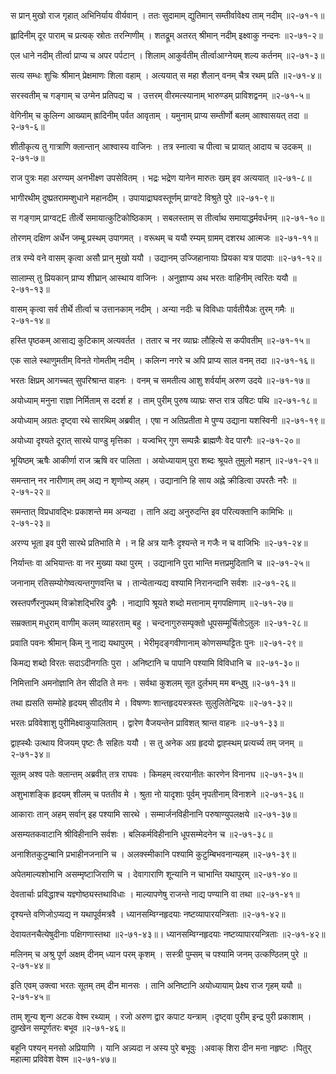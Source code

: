 स प्रान् मुखो राज गृहात् अभिनिर्याय वीर्यवान् ।
ततः सुदामाम् द्युतिमान् सम्तीर्वावेक्ष्य ताम् नदीम् ॥२-७१-१॥

ह्लादिनीम् दूर पाराम् च प्रत्यक् स्रोतः तरन्गिणीम् ।
शतद्रूम् अतरत् श्रीमान् नदीम् इक्ष्वाकु नन्दनः ॥२-७१-२॥

एल धाने नदीम् तीर्त्वा प्राप्य च अपर पर्पटान् ।
शिलाम् आकुर्वतीम् तीर्त्वाआग्नेयम् शल्य कर्तनम् ॥२-७१-३॥

सत्य सम्धः शुचिः श्रीमान् प्रेक्षमाणः शिला वहाम् ।
अत्ययात् स महा शैलान् वनम् चैत्र रथम् प्रति ॥२-७१-४॥

सरस्वतीम् च गङ्गाम् च उग्मेन प्रतिपद्य च ।
उत्तरम् वीरमत्स्यानाम् भारुण्डम् प्राविशद्वनम् ॥२-७१-५॥

वेगिनीम् च कुलिन्ग आख्याम् ह्रादिनीम् पर्वत आवृताम् ।
यमुनाम् प्राप्य सम्तीर्णो बलम् आश्वासयत् तदा ॥२-७१-६॥

शीतीकृत्य तु गात्राणि क्लान्तान् आश्वास्य वाजिनः ।
तत्र स्नात्वा च पीत्वा च प्रायात् आदाय च उदकम् ॥२-७१-७॥

राज पुत्रः महा अरण्यम् अनभीक्ष्ण उपसेवितम् ।
भद्रः भद्रेण यानेन मारुतः खम् इव अत्ययात् ॥२-७१-८॥

भागीरथीम् दुष्प्रतरामम्शुधाने महानदीम् ।
उपायाद्राघवस्तूर्णम् प्राग्वटे विश्रुते पुरे ॥२-७१-९॥

स गङ्गाम् प्राग्वट्E तीर्त्वे समायात्कुटिकोष्ठिकाम् ।
सबलस्ताम् स तीर्त्वाथ समायाद्धर्मवर्धनम् ॥२-७१-१०॥

तोरणम् दक्षिण अर्धेन जम्बू प्रस्थम् उपागमत् ।
वरूथम् च ययौ रम्यम् ग्रामम् दशरथ आत्मजः ॥२-७१-११॥

तत्र रम्ये वने वासम् कृत्वा असौ प्रान् मुखो ययौ ।
उद्यानम् उज्जिहानायाः प्रियका यत्र पादपाः ॥२-७१-१२॥

सालाम्स् तु प्रियकान् प्राप्य शीघ्रान् आस्थाय वाजिनः ।
अनुज्ञाप्य अथ भरतः वाहिनीम् त्वरितः ययौ ॥२-७१-१३॥

वासम् कृत्वा सर्व तीर्थे तीर्त्वा च उत्तानकाम् नदीम् ।
अन्या नदीः च विविधाः पार्वतीयैअः तुरम् गमैः ॥२-७१-१४॥

हस्ति पृष्ठकम् आसाद्य कुटिकाम् अत्यवर्तत ।
ततार च नर व्याघ्रः लौहित्ये स कपीवतीम् ॥२-७१-१५॥

एक साले स्थाणुमतीम् विनते गोमतीम् नदीम् ।
कलिन्ग नगरे च अपि प्राप्य साल वनम् तदा ॥२-७१-१६॥

भरतः क्षिप्रम् आगच्चत् सुपरिश्रान्त वाहनः ।
वनम् च समतीत्य आशु शर्वर्याम् अरुण उदये ॥२-७१-१७॥

अयोध्याम् मनुना राज्ञा निर्मिताम् स ददर्श ह ।
ताम् पुरीम् पुरुष व्याघ्रः सप्त रात्र उषिटः पथि ॥२-७१-१८॥

अयोध्याम् अग्रतः दृष्ट्वा रथे सारथिम् अब्रवीत् ।
एषा न अतिप्रतीता मे पुण्य उद्याना यशस्विनी ॥२-७१-१९॥

अयोध्या दृश्यते दूरात् सारथे पाण्डु मृत्तिका ।
यज्वभिर् गुण सम्पन्नैः ब्राह्मणैः वेद पारगैः ॥२-७१-२०॥

भूयिष्ठम् ऋषैः आकीर्णा राज ऋषि वर पालिता ।
अयोध्यायाम् पुरा शब्दः श्रूयते तुमुलो महान् ॥२-७१-२१॥

समन्तान् नर नारीणाम् तम् अद्य न शृणोम्य् अहम् ।
उद्यानानि हि साय अह्ने क्रीडित्वा उपरतैः नरैः ॥२-७१-२२॥

समन्तात् विप्रधावद्भिः प्रकाशन्ते मम अन्यदा ।
तानि अद्य अनुरुदन्ति इव परित्यक्तानि कामिभिः ॥२-७१-२३॥

अरण्य भूता इव पुरी सारथे प्रतिभाति मे ।
न हि अत्र यानैः दृश्यन्ते न गजैः न च वाजिभिः ॥२-७१-२४॥

निर्यान्तः वा अभियान्तः वा नर मुख्या यथा पुरम् ।
उद्यानानि पुरा भान्ति मत्तप्रमुदितानि च ॥२-७१-२५॥

जनानाम् रतिसम्योगेष्वत्यन्तगुणवन्ति च ।
तान्येतान्यद्य वश्यामि निरानन्दानि सर्वशः ॥२-७१-२६॥

स्रस्तपर्णैरनुपथम् विक्रोशद्भिरिव द्रुमैः ।
नाद्यापि श्रूयते शब्दो मत्तानाम् मृगपक्षिणाम् ॥२-७१-२७॥

सम्रक्ताम् मधुराम् वाणीम् कलम् व्याहरताम् बहु ।
चन्दनागुरुसम्पृक्तो धूपसम्मूर्चितोऽतुलः ॥२-७१-२८॥

प्रवाति पवनः श्रीमान् किम् नु नाद्य यथापुरम् ।
भेरीमृदङ्गवीणानाम् कोणसम्घट्टितः पुनः ॥२-७१-२९॥

किमद्य शब्दो विरतः सदाऽदीनगतिः पुरा ।
अनिष्टानि च पापानि पश्यामि विविधानि च ॥२-७१-३०॥

निमित्तानि अमनोज्ञानि तेन सीदति ते मनः ।
सर्वथा कुशलम् सूत दुर्लभम् मम बन्धुषु ॥२-७१-३१॥

तथा ह्यसति सम्मोहे हृदयम् सीदतीव मे ।
विषण्णः शान्तहृदयस्त्रस्तः सुलुलितेन्द्रियः ॥२-७१-३२॥

भरतः प्रविवेशाशु पुरीमिक्ष्वाकुपालिताम् ।
द्वारेण वैजयन्तेन प्राविशत् श्रान्त वाहनः ॥२-७१-३३॥

द्वाह्स्थैः उत्थाय विजयम् पृष्टः तैः सहितः ययौ ।
स तु अनेक अग्र हृदयो द्वाह्स्थम् प्रत्यर्च्य तम् जनम् ॥२-७१-३४॥

सूतम् अश्व पतेः क्लान्तम् अब्रवीत् तत्र राघवः ।
किमहम् त्वरयानीतः कारणेन विनानघ ॥२-७१-३५॥

अशुभाशङ्कि हृदयम् शीलम् च पततीव मे ।
श्रुता नो यादृशाः पूर्वम् नृपतीनाम् विनाशने ॥२-७१-३६॥

आकाराः तान् अहम् सर्वान् इह पश्यामि सारथे ।
सम्मार्जनविहीनानि परुषाण्युपलक्षये ॥२-७१-३७॥

असम्यतकवाटानि श्रीविहीनानि सर्वशः ।
बलिकर्मविहीनानि धूपसम्मेदनेन च ॥२-७१-३८॥

अनाशितकुटुम्बानि प्रभाहीनजनानि च ।
अलक्स्मीकानि पश्यामि कुटुम्बिभवनान्यहम् ॥२-७१-३९॥

अपेतमाल्यशोभानि असम्मृष्टाजिराणि च ।
देवागाराणि शून्यानि न चाभान्ति यथापुरम् ॥२-७१-४०॥

देवतार्चाः प्रविद्धाश्च यज्ञ्गोष्ठ्यस्तथाविधाः ।
माल्यापणेषु राजन्ते नाद्य पण्यानि वा तथा ॥२-७१-४१॥

दृश्यन्ते वणिजोऽप्यद्य न यथापूर्वमत्रवै ।
ध्यानसम्विग्नहृदयाः नष्टव्यापारयन्त्रिताः ॥२-७१-४२॥

देवायतनचैत्येषुदीनाः पक्षिगणास्तथा ॥२-७१-४३॥।
ध्यानसम्विग्नहृदयाः नष्टव्यापारयन्त्रिताः ॥२-७१-४२॥

मलिनम् च अश्रु पूर्ण अक्षम् दीनम् ध्यान परम् कृशम् ।
सस्त्री पुम्सम् च पश्यामि जनम् उत्कण्ठितम् पुरे ॥२-७१-४४॥

इति एवम् उक्त्वा भरतः सूतम् तम् दीन मानसः ।
तानि अनिष्टानि अयोध्यायाम् प्रेक्ष्य राज गृहम् ययौ ॥२-७१-४५॥

ताम् शून्य शृन्ग अटक वेश्म रथ्याम् ।
रजो अरुण द्वार कपाट यन्त्राम् ।दृष्ट्वा पुरीम् इन्द्र पुरी प्रकाशाम् ।दुह्खेन सम्पूर्णतरः बभूव ॥२-७१-४६॥

बहूनि पश्यन् मनसो अप्रियाणि ।
यानि अन्न्यदा न अस्य पुरे बभूवुः ।अवाक् शिरा दीन मना नहृष्टः ।पितुर् महात्मा प्रविवेश वेश्म ॥२-७१-४७॥

